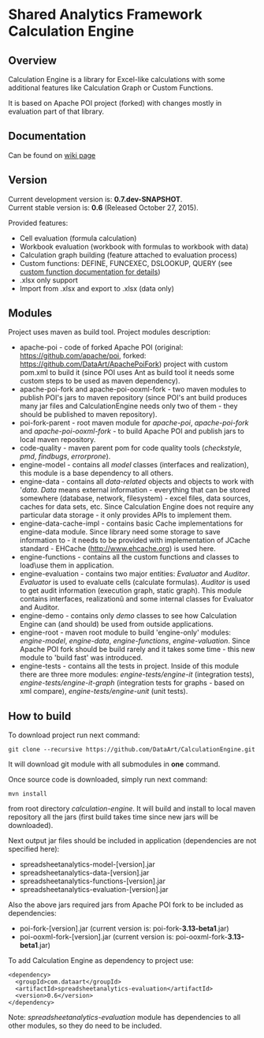 # Shared Analytics Framework Calculation Engine 

## Overview
Calculation Engine is a library for Excel-like calculations with some additional features like Calculation Graph or Custom Functions.

It is based on Apache POI project (forked) with changes mostly in evaluation part of that library.

## Documentation
Can be found on [wiki page](https://github.com/DataArt/CalculationEngine/wiki)

## Version
Current development version is: **0.7.dev-SNAPSHOT**.  
Current stable version is: **0.6** (Released October 27, 2015).

Provided features:
* Cell evaluation (formula calculation)
* Workbook evaluation (workbook with formulas to workbook with data)
* Calculation graph building (feature attached to evaluation process)
* Custom functions: DEFINE, FUNCEXEC, DSLOOKUP, QUERY (see [custom function documentation for details](https://github.com/DataArt/CalculationEngine/wiki/Custom-Functions-List-and-Description))
* .xlsx only support
* Import from .xlsx and export to .xlsx (data only)

## Modules
Project uses maven as build tool. Project modules description:
* apache-poi - code of forked Apache POI (original: https://github.com/apache/poi, forked: https://github.com/DataArt/ApachePoiFork) project with custom pom.xml to build it (since POI uses Ant as build tool it needs some custom steps to be used as maven dependency).
* apache-poi-fork and apache-poi-ooxml-fork - two maven modules to publish POI's jars to maven repository (since POI's ant build produces many jar files and CalculationEngine needs only two of them - they should be published to maven repository).
* poi-fork-parent - root maven module for _apache-poi_, _apache-poi-fork_ and _apache-poi-ooxml-fork_ - to build Apache POI and publish jars to local maven repository.
* code-quality - maven parent pom for code quality tools (_checkstyle_, _pmd_, _findbugs_, _errorprone_).
* engine-model - contains all _model_ classes (interfaces and realization), this module is a base dependency to all others.
* engine-data - contains all _data-related_ objects and objects to work with '_data_. _Data_ means external information - everything that can be stored somewhere (database, network, filesystem) - excel files, data sources, caches for data sets, etc. Since Calculation Engine does not require any particular data storage - it only provides APIs to implement them.
* engine-data-cache-impl - contains basic Cache implementations for engine-data module. Since library need some storage to save information to - it needs to be provided with implementation of JCache standard - EHCache (http://www.ehcache.org) is used here.
* engine-functions - contains all the custom functions and classes to load\use them in application.
* engine-evaluation - contains two major entities: _Evaluator_ and _Auditor_. _Evaluator_ is used to evaluate cells (calculate formulas). _Auditor_ is used to get audit information (execution graph, static graph). This module contains interfaces, realizationû and some internal classes for Evaluator and Auditor.
* engine-demo - contains only _demo_ classes to see how Calculation Engine can (and should) be used from outside applications.
* engine-root - maven root module to build 'engine-only' modules: _engine-model_, _engine-data_, _engine-functions_, _engine-valuation_. Since Apache POI fork should be build rarely and it takes some time - this new module to 'build fast' was introduced. 
* engine-tests - contains all the tests in project. Inside of this module there are three more modules: _engine-tests/engine-it_ (integration tests), _engine-tests/engine-it-graph_ (integration tests for graphs - based on xml compare), _engine-tests/engine-unit_ (unit tests).

## How to build
To download project run next command:
```
git clone --recursive https://github.com/DataArt/CalculationEngine.git
```
It will download git module with all submodules in **one** command.

Once source code is downloaded, simply run next command:
```
mvn install
```
from root directory _calculation-engine_. It will build and install to local maven repository all the jars (first build takes time since new jars will be downloaded).


Next output jar files should be included in application (dependencies are not specified here):
* spreadsheetanalytics-model-[version].jar
* spreadsheetanalytics-data-[version].jar
* spreadsheetanalytics-functions-[version].jar
* spreadsheetanalytics-evaluation-[version].jar
 
Also the above jars required jars from Apache POI fork to be included as dependencies:
* poi-fork-[version].jar (current version is: poi-fork-**3.13-beta1**.jar)
* poi-ooxml-fork-[version].jar (current version is: poi-ooxml-fork-**3.13-beta1**.jar)

To add Calculation Engine as dependency to project use:
```
<dependency>
  <groupId>com.dataart</groupId>
  <artifactId>spreadsheetanalytics-evaluation</artifactId>
  <version>0.6</version>
</dependency>
```
Note: _spreadsheetanalytics-evaluation_ module has dependencies to all other modules, so they do need to be included.
